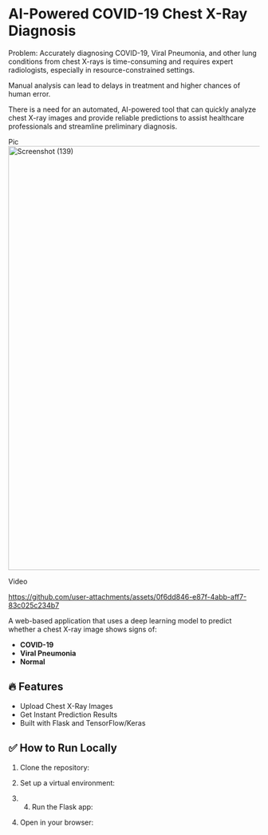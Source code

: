 
# AI-Powered COVID-19 Chest X-Ray Diagnosis
Problem:
Accurately diagnosing COVID-19, Viral Pneumonia, and other lung conditions from chest X-rays is time-consuming and requires expert radiologists, especially in resource-constrained settings.

Manual analysis can lead to delays in treatment and higher chances of human error.

There is a need for an automated, AI-powered tool that can quickly analyze chest X-ray images and provide reliable predictions to assist healthcare professionals and streamline preliminary diagnosis.

Pic
<img width="1920" height="850" alt="Screenshot (139)" src="https://github.com/user-attachments/assets/5a392b70-a81c-4a9f-b6f1-582f40968a27" />


Video 



https://github.com/user-attachments/assets/0f6dd846-e87f-4abb-aff7-83c025c234b7





A web-based application that uses a deep learning model to predict whether a chest X-ray image shows signs of:

- **COVID-19**
- **Viral Pneumonia**
- **Normal**

## 🔥 Features

- Upload Chest X-Ray Images
- Get Instant Prediction Results
- Built with Flask and TensorFlow/Keras

## ✅ How to Run Locally

1. Clone the repository:

2. Set up a virtual environment:
3. 4. Run the Flask app:

5. Open in your browser:
